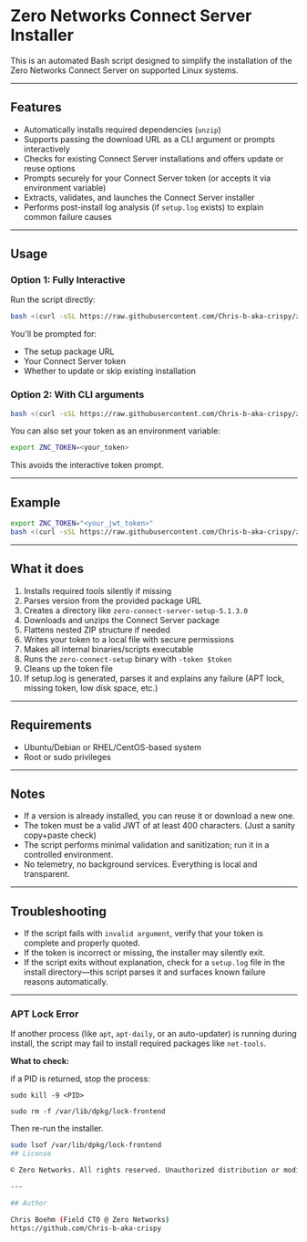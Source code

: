 # Zero Networks Connect Server Installer

This is an automated Bash script designed to simplify the installation of the Zero Networks Connect Server on supported Linux systems.

---

## Features

- Automatically installs required dependencies (`unzip`)
- Supports passing the download URL as a CLI argument or prompts interactively
- Checks for existing Connect Server installations and offers update or reuse options
- Prompts securely for your Connect Server token (or accepts it via environment variable)
- Extracts, validates, and launches the Connect Server installer
- Performs post-install log analysis (if `setup.log` exists) to explain common failure causes

---

## Usage

### Option 1: Fully Interactive

Run the script directly:

```bash
bash <(curl -sSL https://raw.githubusercontent.com/Chris-b-aka-crispy/zero-connect-installer/main/installer.sh)
```

You'll be prompted for:

- The setup package URL
- Your Connect Server token
- Whether to update or skip existing installation

### Option 2: With CLI arguments

```bash
bash <(curl -sSL https://raw.githubusercontent.com/Chris-b-aka-crispy/zero-connect-installer/main/installer.sh) --url <PACKAGE_URL>
```

You can also set your token as an environment variable:

```bash
export ZNC_TOKEN=<your_token>
```

This avoids the interactive token prompt.

---

## Example

```bash
export ZNC_TOKEN="<your_jwt_token>"
bash <(curl -sSL https://raw.githubusercontent.com/Chris-b-aka-crispy/zero-connect-installer/main/installer.sh) --url "https://download.link/path/to/zero-connect-server-setup-<version>.zip"
```

---

## What it does

1. Installs required tools silently if missing
2. Parses version from the provided package URL
3. Creates a directory like `zero-connect-server-setup-5.1.3.0`
4. Downloads and unzips the Connect Server package
5. Flattens nested ZIP structure if needed
6. Writes your token to a local file with secure permissions
7. Makes all internal binaries/scripts executable
8. Runs the `zero-connect-setup` binary with `-token $token`
9. Cleans up the token file
10. If setup.log is generated, parses it and explains any failure (APT lock, missing token, low disk space, etc.)

---

## Requirements

- Ubuntu/Debian or RHEL/CentOS-based system
- Root or sudo privileges

---

## Notes

- If a version is already installed, you can reuse it or download a new one.
- The token must be a valid JWT of at least 400 characters. (Just a sanity copy+paste check)
- The script performs minimal validation and sanitization; run it in a controlled environment.
- No telemetry, no background services. Everything is local and transparent.

---

## Troubleshooting

- If the script fails with `invalid argument`, verify that your token is complete and properly quoted.
- If the token is incorrect or missing, the installer may silently exit.
- If the script exits without explanation, check for a `setup.log` file in the install directory—this script parses it and surfaces known failure reasons automatically.

---

### APT Lock Error

If another process (like `apt`, `apt-daily`, or an auto-updater) is running during install, the script may fail to install required packages like `net-tools`.

**What to check:**

if a PID is returned, stop the process:

`sudo kill -9 <PID>`

`sudo rm -f /var/lib/dpkg/lock-frontend`

Then re-run the installer.
```bash
sudo lsof /var/lib/dpkg/lock-frontend
## License

© Zero Networks. All rights reserved. Unauthorized distribution or modification is prohibited.

---

## Author

Chris Boehm (Field CTO @ Zero Networks)  
https://github.com/Chris-b-aka-crispy
